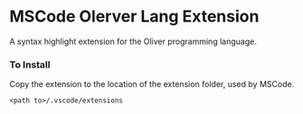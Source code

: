 # MSCode Olerver Lang Extension
 A syntax highlight extension for the Oliver programming language.

### To Install
Copy the extension to the location of the extension folder, used by MSCode.
```
<path to>/.vscode/extensions
```

